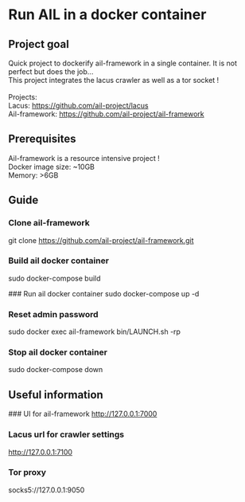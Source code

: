 # Run AIL in a docker container
## Project goal
Quick project to dockerify ail-framework in a single container. It is not perfect but does the job...<br>
This project integrates the lacus crawler as well as a tor socket !<br>
<br>
Projects:<br>
Lacus: https://github.com/ail-project/lacus<br>
Ail-framework: https://github.com/ail-project/ail-framework<br>

## Prerequisites
Ail-framework is a resource intensive project !<br>
Docker image size: ~10GB<br>
Memory: >6GB<br>

## Guide
### Clone ail-framework
git clone https://github.com/ail-project/ail-framework.git

### Build ail docker container
sudo docker-compose build

### Run ail docker container
sudo docker-compose up -d

### Reset admin password
sudo docker exec ail-framework bin/LAUNCH.sh -rp

### Stop ail docker container
sudo docker-compose down

## Useful information
### UI for ail-framework
http://127.0.0.1:7000

### Lacus url for crawler settings
http://127.0.0.1:7100

### Tor proxy
socks5://127.0.0.1:9050
